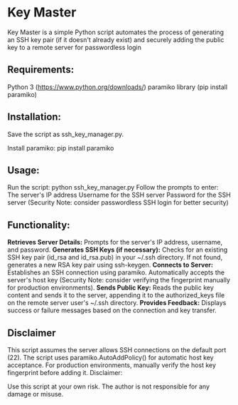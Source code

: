 # Key Master

Key Master is a simple Python script automates the process of generating an SSH key pair (if it doesn't already exist) and securely adding the public key to a remote server for passwordless login

## Requirements:

Python 3 (https://www.python.org/downloads/)
paramiko library (pip install paramiko)

## Installation:

Save the script as ssh_key_manager.py.

Install paramiko: pip install paramiko

## Usage:

Run the script: python ssh_key_manager.py
Follow the prompts to enter:
The server's IP address
Username for the SSH server
Password for the SSH server (Security Note: consider passwordless SSH login for better security)


## Functionality:

**Retrieves Server Details:** Prompts for the server's IP address, username, and password.
**Generates SSH Keys (if necessary):** Checks for an existing SSH key pair (id_rsa and id_rsa.pub) in your ~/.ssh directory. If not found, generates a new RSA key pair using ssh-keygen.
**Connects to Server:** Establishes an SSH connection using paramiko. Automatically accepts the server's host key (Security Note: consider verifying the fingerprint manually for production environments).
**Sends Public Key:** Reads the public key content and sends it to the server, appending it to the authorized_keys file on the remote server user's ~/.ssh directory.
**Provides Feedback:** Displays success or failure messages based on the connection and key transfer.

## Disclaimer

This script assumes the server allows SSH connections on the default port (22).
The script uses paramiko.AutoAddPolicy() for automatic host key acceptance. For production environments, manually verify the host key fingerprint before adding it.
Disclaimer:

Use this script at your own risk. The author is not responsible for any damage or misuse.
